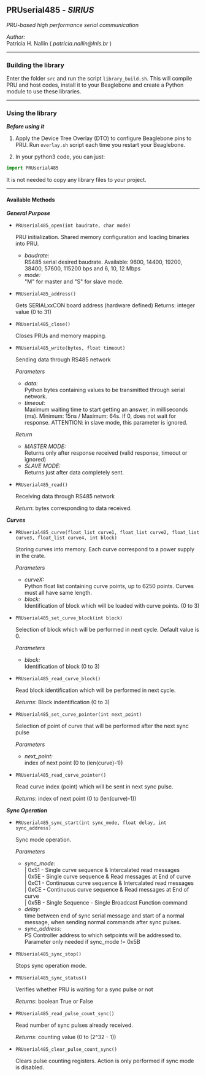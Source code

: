 ## PRUserial485 - _SIRIUS_
_PRU-based high performance serial communication_  



_Author:_  
Patricia H. Nallin ( _patricia.nallin@lnls.br_ )

_____


### Building the library

Enter the folder `src` and run the script `library_build.sh`. This will compile PRU and host codes, install it to your Beaglebone and create a Python module to use these libraries.



_____

### Using the library


_**Before using it**_

1. Apply the Device Tree Overlay (DTO) to configure Beaglebone pins to PRU. Run `overlay.sh` script each time you restart your Beaglebone.

2. In your python3 code, you can just:
```python
import PRUserial485
```  
 It is not needed to copy any library files to your project.

---



#### Available Methods

_**General Purpose**_

- ```PRUserial485_open(int baudrate, char mode)```

   PRU initialization. Shared memory configuration and loading binaries into PRU.  
   * _baudrate:_  
   RS485 serial desired baudrate. Available: 9600, 14400, 19200, 38400, 57600, 115200 bps and 6, 10, 12 Mbps
   * _mode:_  
   "M" for master and "S" for slave mode.


- ```PRUserial485_address()```

   Gets SERIALxxCON board address (hardware defined)
   Returns: integer value (0 to 31)


- ```PRUserial485_close()```

   Closes PRUs and memory mapping.


- ```PRUserial485_write(bytes, float timeout)```

   Sending data through RS485 network  

   _*Parameters*_
  * _data:_  
  Python bytes containing values to be transmitted through serial network.
  * _timeout:_  
  Maximum waiting time to start getting an answer, in milliseconds (ms). Minimum: 15ns / Maximum: 64s. If 0, does not wait for response. ATTENTION: in slave mode, this parameter is ignored.  

  _*Return*_
  * _MASTER MODE:_  
   Returns only after response received (valid response, timeout or ignored)
  * _SLAVE MODE:_  
   Returns just after data completely sent.


- ```PRUserial485_read()```

   Receiving data through RS485 network  

   _*Return*_: bytes corresponding to data received.


_**Curves**_

- ```PRUserial485_curve(float_list curve1, float_list curve2, float_list curve3, float_list curve4, int block)```

   Storing curves into memory. Each curve correspond to a power supply in the crate.   

   _*Parameters*_
  * _curveX:_  
  Python float list containing curve points, up to 6250 points. Curves must all have same length.
  * _block:_  
  Identification of block which will be loaded with curve points. (0 to 3)  


- ```PRUserial485_set_curve_block(int block)```

   Selection of block which will be performed in next cycle. Default value is 0.   

   _*Parameters*_
  * _block:_  
  Identification of block (0 to 3)  


- ```PRUserial485_read_curve_block()```

   Read block identification which will be performed in next cycle.    

   _*Returns*_: Block indentification (0 to 3)


- ```PRUserial485_set_curve_pointer(int next_point)```

   Selection of point of curve that will be performed after the next sync pulse   

   _*Parameters*_
  * _next_point:_  
   index of next point (0 to (len(curve)-1))  


- ```PRUserial485_read_curve_pointer()```

   Read curve index (point) which will be sent in next sync pulse.    

   _*Returns*_: index of next point (0 to (len(curve)-1))


_**Sync Operation**_

- ```PRUserial485_sync_start(int sync_mode, float delay, int sync_address)```

   Sync mode operation.   

   _*Parameters*_
  * _sync_mode:_  
                 | 0x51 - Single curve sequence & Intercalated read messages  
                 | 0x5E - Single curve sequence & Read messages at End of curve  
                 | 0xC1 - Continuous curve sequence & Intercalated read messages  
                 | 0xCE - Continuous curve sequence & Read messages at End of curve  
                 | 0x5B - Single Sequence - Single Broadcast Function command
  * _delay:_  
  time between end of sync serial message and start of a normal message, when sending normal commands after sync pulses.
  * _sync_address:_  
  PS Controller address to which setpoints will be addressed to. Parameter only needed if sync_mode != 0x5B  


- ```PRUserial485_sync_stop()```

   Stops sync operation mode.   



- ```PRUserial485_sync_status()```

   Verifies whether PRU is waiting for a sync pulse or not    

   _*Returns*_: boolean True or False


- ```PRUserial485_read_pulse_count_sync()```

   Read number of sync pulses already received.    

   _*Returns*_: counting value (0 to (2^32 - 1))


- ```PRUserial485_clear_pulse_count_sync()```

   Clears pulse counting registers. Action is only performed if sync mode is disabled.   

